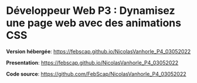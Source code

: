 # Développeur Web P3 : Dynamisez une page web avec des animations CSS

**Version hébergée**: https://febscap.github.io/NicolasVanhorle_P4_03052022

**Presentation**: https://febscap.github.io/NicolasVanhorle_P4_03052022

**Code source**: https://github.com/FebScap/NicolasVanhorle_P4_03052022
